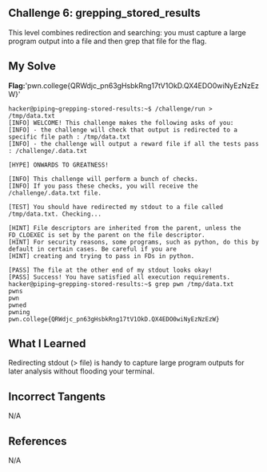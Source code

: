 ## Challenge 6: grepping_stored_results

This level combines redirection and searching: you must capture a large program output into a file and then grep that file for the flag.

## My Solve 
**Flag:**'pwn.college{QRWdjc_pn63gHsbkRng17tV1OkD.QX4EDO0wiNyEzNzEzW}'

```
hacker@piping~grepping-stored-results:~$ /challenge/run > /tmp/data.txt
[INFO] WELCOME! This challenge makes the following asks of you:
[INFO] - the challenge will check that output is redirected to a specific file path : /tmp/data.txt
[INFO] - the challenge will output a reward file if all the tests pass : /challenge/.data.txt

[HYPE] ONWARDS TO GREATNESS!

[INFO] This challenge will perform a bunch of checks.
[INFO] If you pass these checks, you will receive the /challenge/.data.txt file.

[TEST] You should have redirected my stdout to a file called /tmp/data.txt. Checking...

[HINT] File descriptors are inherited from the parent, unless the FD_CLOEXEC is set by the parent on the file descriptor.
[HINT] For security reasons, some programs, such as python, do this by default in certain cases. Be careful if you are
[HINT] creating and trying to pass in FDs in python.

[PASS] The file at the other end of my stdout looks okay!
[PASS] Success! You have satisfied all execution requirements.
hacker@piping~grepping-stored-results:~$ grep pwn /tmp/data.txt
pwns
pwn
pwned
pwning
pwn.college{QRWdjc_pn63gHsbkRng17tV1OkD.QX4EDO0wiNyEzNzEzW}
```

## What I Learned 

Redirecting stdout (> file) is handy to capture large program outputs for later analysis without flooding your terminal.


## Incorrect Tangents
   
N/A


## References

N/A

